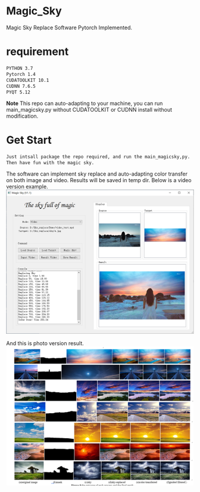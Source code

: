 # Magic_Sky
Magic Sky Replace Software Pytorch Implemented. 

# requirement
    PYTHON 3.7  
    Pytorch 1.4  
    CUDATOOLKIT 10.1  
    CUDNN 7.6.5  
    PYQT 5.12  

__Note__ This repo can auto-adapting to your machine, you can run main_magicsky.py without CUDATOOLKIT or CUDNN install without modification.  

# Get Start  
    Just intsall package the repo required, and run the main_magicsky,py. Then have fun with the magic sky.   

The software can implement sky replace and auto-adapting color transfer on both image and video. Results will be saved in temp dir. 
Below is a video version example.
![Video](./Software%20GUI/Software_GUI_Video.png)

And this is photo version result.
![photo](./Software%20GUI/Software_GUI_Photo.png)
